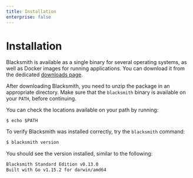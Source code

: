 ```yaml
---
title: Installation
enterprise: false
---
```


# Installation

Blacksmith is available as a single binary for several operating systems, as well
as Docker images for running applications. You can download it from the dedicated
[downloads page](/blacksmith/downloads).

After downloading Blacksmith, you need to unzip the package in an appropriate
directory. Make sure that the `blacksmith` binary is available on your `PATH`,
before continuing.

You can check the locations available on your path by running:
```
$ echo $PATH
```

To verify Blacksmith was installed correctly, try the `blacksmith` command:
```bash
$ blacksmith version
```

You should see the version installed, similar to the following:
```bash
Blacksmith Standard Edition v0.13.0
Built with Go v1.15.2 for darwin/amd64
```
